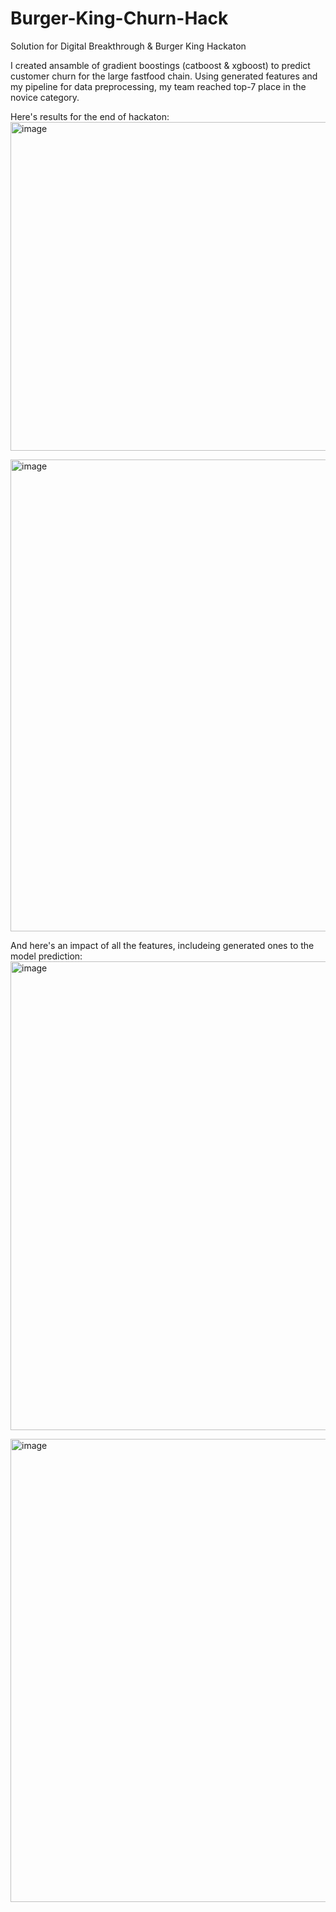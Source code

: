 # Burger-King-Churn-Hack
Solution for Digital Breakthrough &amp; Burger King Hackaton

I created ansamble of gradient boostings (catboost &amp; xgboost) to predict customer churn for the large fastfood chain. Using generated features and my pipeline for data preprocessing, my team reached top-7 place in the novice category.

Here's results for the end of hackaton:
<img width="526" alt="image" src="https://github.com/a125x/Burger-King-Churn-Hack/assets/91656458/73bb2ac3-4bde-488f-856a-44b53fa3c937">

<img width="755" alt="image" src="https://github.com/a125x/Burger-King-Churn-Hack/assets/91656458/653f48cd-41cb-4e3a-98dc-93953af785c1">

And here's an impact of all the features, includeing generated ones to the model prediction:
<img width="750" alt="image" src="https://github.com/a125x/Burger-King-Churn-Hack/assets/91656458/e794a498-d46c-43a4-a13b-ec26df4ccc87">

<img width="741" alt="image" src="https://github.com/a125x/Burger-King-Churn-Hack/assets/91656458/d013d754-e4c4-43c9-8df0-3844d87036c7">
